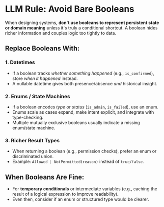 # LLM Rule: Avoid Bare Booleans

When designing systems, **don't use booleans to represent persistent state or domain meaning** unless it's truly a conditional shortcut. A boolean hides richer information and couples logic too tightly to data.

## Replace Booleans With:

### 1. Datetimes
- If a boolean tracks *whether something happened* (e.g., `is_confirmed`), store *when it happened* instead.
- A nullable datetime gives both presence/absence *and* historical insight.

### 2. Enums / State Machines
- If a boolean encodes *type* or *status* (`is_admin`, `is_failed`), use an enum.
- Enums scale as cases expand, make intent explicit, and integrate with type-checking.
- Multiple mutually exclusive booleans usually indicate a missing enum/state machine.

### 3. Richer Result Types
- When returning a boolean (e.g., permission checks), prefer an enum or discriminated union.
- Example: `Allowed | NotPermitted(reason)` instead of `true/false`.

## When Booleans Are Fine:
- For **temporary conditionals** or intermediate variables (e.g., caching the result of a logical expression to improve readability).
- Even then, consider if an enum or structured type would be clearer.